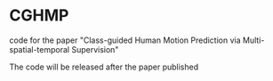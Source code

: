 # CGHMP
code for the paper "Class-guided Human Motion Prediction via Multi-spatial-temporal Supervision"

The code will be released after the paper published
